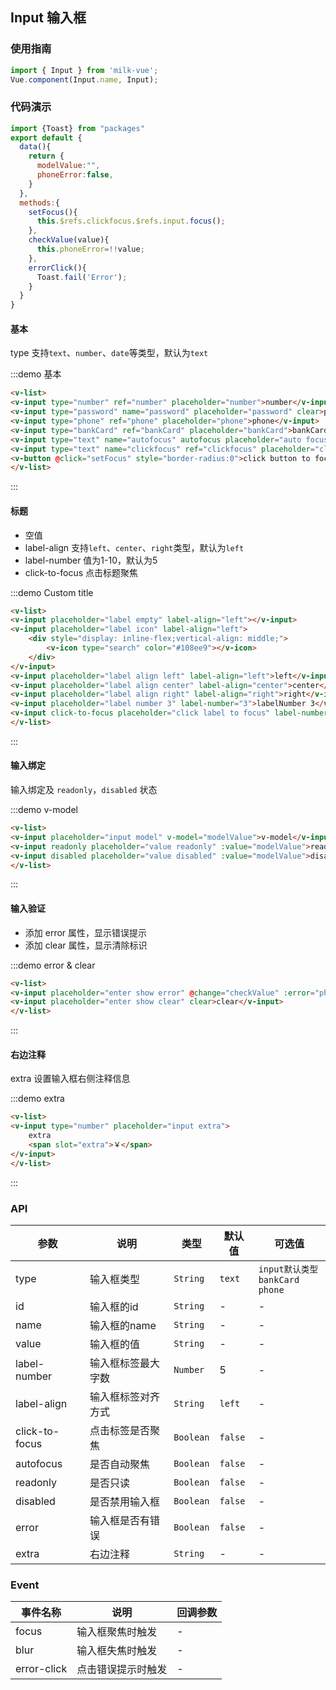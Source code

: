 <style>
.demo-input {
  .vm-button {
    user-select: none;
    color:#108ee9;
    border:none;

    &--large,
    &--bottom-action {
      margin-bottom: 15px;
    }

    &--small,
    &--normal {
      margin-right: 10px;
    }
  }
  
  h2{
    padding-bottom:15px;
    margin-left:15px;
  }

  .zan-doc-demo-block__subtitle {
    padding-left: 0;
  }
}
</style>
<script>
import {Toast} from "packages"
export default {
  data(){
    return {
      modelValue:"",
      phoneError:false,
    }
  },
  methods:{
    setFocus(){
      this.$refs.clickfocus.$refs.input.focus();
    },
    checkValue(value){
      this.phoneError=!!value;
    },
    errorClick(){
      Toast.fail('Error');
    }
  }
}
</script>

## Input 输入框

### 使用指南
``` javascript
import { Input } from 'milk-vue';
Vue.component(Input.name, Input);
```

### 代码演示

```javascript
import {Toast} from "packages"
export default {
  data(){
    return {
      modelValue:"",
      phoneError:false,
    }
  },
  methods:{
    setFocus(){
      this.$refs.clickfocus.$refs.input.focus();
    },
    checkValue(value){
      this.phoneError=!!value;
    },
    errorClick(){
      Toast.fail('Error');
    }
  }
}
```

#### 基本

type 支持`text`、`number`、`date`等类型，默认为`text`

:::demo 基本
```html
<v-list>
<v-input type="number" ref="number" placeholder="number">number</v-input>
<v-input type="password" name="password" placeholder="password" clear>password</v-input>
<v-input type="phone" ref="phone" placeholder="phone">phone</v-input>
<v-input type="bankCard" ref="bankCard" placeholder="bankCard">bankCard</v-input>
<v-input type="text" name="autofocus" autofocus placeholder="auto focus">autofocus</v-input>
<v-input type="text" name="clickfocus" ref="clickfocus" placeholder="click to focus">click to focus</v-input>
<v-button @click="setFocus" style="border-radius:0">click button to focus</v-button>
</v-list>
```
:::

#### 标题

* 空值
* label-align 支持`left`、`center`、`right`类型，默认为`left`
* label-number 值为1-10，默认为5
* click-to-focus 点击标题聚焦

:::demo Custom title
```html
<v-list>
<v-input placeholder="label empty" label-align="left"></v-input>
<v-input placeholder="label icon" label-align="left">
    <div style="display: inline-flex;vertical-align: middle;">
        <v-icon type="search" color="#108ee9"></v-icon>
    </div>
</v-input>
<v-input placeholder="label align left" label-align="left">left</v-input>
<v-input placeholder="label align center" label-align="center">center</v-input>
<v-input placeholder="label align right" label-align="right">right</v-input>
<v-input placeholder="label number 3" label-number="3">labelNumber 3</v-input>
<v-input click-to-focus placeholder="click label to focus" label-number="7" >click to focus</v-input>
</v-list>
```
:::

#### 输入绑定

输入绑定及 `readonly`，`disabled` 状态

:::demo v-model
```html
<v-list>
<v-input placeholder="input model" v-model="modelValue">v-model</v-input>
<v-input readonly placeholder="value readonly" :value="modelValue">readonly</v-input>
<v-input disabled placeholder="value disabled" :value="modelValue">disabled</v-input>
</v-list>
```
:::


#### 输入验证

* 添加 error 属性，显示错误提示
* 添加 clear 属性，显示清除标识

:::demo error & clear
```html
<v-list>
<v-input placeholder="enter show error" @change="checkValue" :error="phoneError" @error-click="errorClick">error</v-input>
<v-input placeholder="enter show clear" clear>clear</v-input>
</v-list>
```
:::

#### 右边注释

extra 设置输入框右侧注释信息

:::demo extra
```html
<v-list>
<v-input type="number" placeholder="input extra">
    extra
    <span slot="extra">￥</span>
</v-input>
</v-list>
```
:::

### API

| 参数 | 说明 | 类型 | 默认值 | 可选值 |
|-----------|-----------|-----------|-------------|-------------|
| type | 输入框类型 | `String` | `text` | `input默认类型` <br> `bankCard` `phone`|
| id | 输入框的id | `String` | - | - |
| name | 输入框的name | `String` | - | - |
| value | 输入框的值 | `String` | - | - |
| label-number | 输入框标签最大字数 | `Number` | 5 | - |
| label-align | 输入框标签对齐方式 | `String` | `left` | - |
| click-to-focus | 点击标签是否聚焦 | `Boolean` | `false` | - |
| autofocus | 是否自动聚焦 | `Boolean` | `false` | - |
| readonly | 是否只读 | `Boolean` | `false` | - |
| disabled | 是否禁用输入框 | `Boolean` | `false` | - |
| error | 输入框是否有错误 | `Boolean` | `false` | - |
| extra | 右边注释 | `String` | - | - |

### Event

| 事件名称 | 说明 | 回调参数 |
|-----------|-----------|-----------|
| focus | 输入框聚焦时触发 | - |
| blur | 输入框失焦时触发 | - |
| error-click | 点击错误提示时触发 | - |
